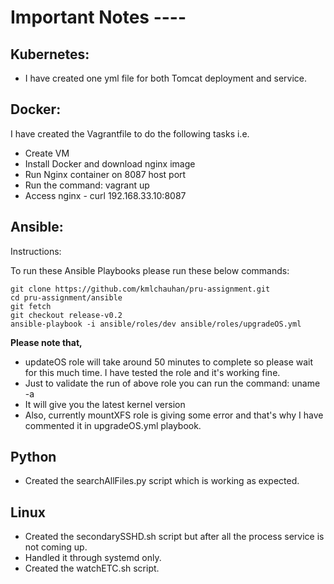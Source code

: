 Important Notes ----
==================

## Kubernetes: 
- I have created one yml file for both Tomcat deployment and service.

## Docker: 
I have created the Vagrantfile to do the following tasks i.e.
- Create VM
- Install Docker and download nginx image
- Run Nginx container on 8087 host port
- Run the command: vagrant up
- Access nginx - curl 192.168.33.10:8087

## Ansible:
Instructions:

To run these Ansible Playbooks please run these below commands:
```
git clone https://github.com/kmlchauhan/pru-assignment.git
cd pru-assignment/ansible
git fetch
git checkout release-v0.2
ansible-playbook -i ansible/roles/dev ansible/roles/upgradeOS.yml
```

**Please note that,**
- updateOS role will take around 50 minutes to complete so please wait for this much time. I have tested the role and it's working fine.
- Just to validate the run of above role you can run the command: uname -a
- It will give you the latest kernel version
- Also, currently mountXFS role is giving some error and that's why I have commented it in upgradeOS.yml playbook.

## Python
- Created the searchAllFiles.py script which is working as expected.

## Linux
- Created the secondarySSHD.sh script but after all the process service is not coming up.
- Handled it through systemd only.
- Created the watchETC.sh script.
